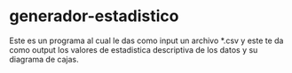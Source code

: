 # generador-estadistico
Este es un programa al cual le das como input un archivo *.csv y este te da como output los valores de estadistica descriptiva de los datos y su diagrama de cajas.
